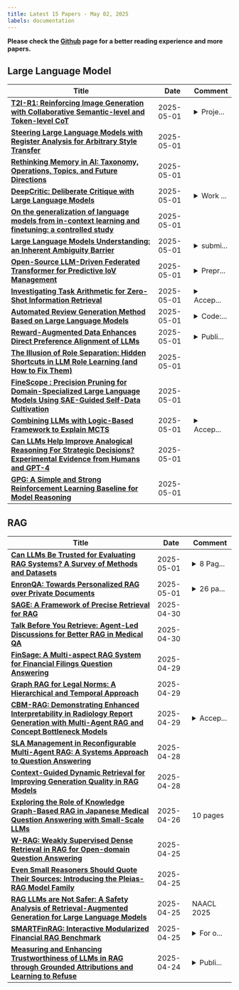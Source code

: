 ```yaml
---
title: Latest 15 Papers - May 02, 2025
labels: documentation
---
```

**Please check the [Github](https://github.com/zezhishao/MTS_Daily_ArXiv) page for a better reading experience and more papers.**

## Large Language Model
| **Title** | **Date** | **Comment** |
| --- | --- | --- |
| **[T2I-R1: Reinforcing Image Generation with Collaborative Semantic-level and Token-level CoT](http://arxiv.org/abs/2505.00703v1)** | 2025-05-01 | <details><summary>Proje...</summary><p>Project Page: https://github.com/CaraJ7/T2I-R1</p></details> |
| **[Steering Large Language Models with Register Analysis for Arbitrary Style Transfer](http://arxiv.org/abs/2505.00679v1)** | 2025-05-01 |  |
| **[Rethinking Memory in AI: Taxonomy, Operations, Topics, and Future Directions](http://arxiv.org/abs/2505.00675v1)** | 2025-05-01 |  |
| **[DeepCritic: Deliberate Critique with Large Language Models](http://arxiv.org/abs/2505.00662v1)** | 2025-05-01 | <details><summary>Work ...</summary><p>Work in progress. Data and models are available at https://github.com/RUCBM/DeepCritic</p></details> |
| **[On the generalization of language models from in-context learning and finetuning: a controlled study](http://arxiv.org/abs/2505.00661v1)** | 2025-05-01 |  |
| **[Large Language Models Understanding: an Inherent Ambiguity Barrier](http://arxiv.org/abs/2505.00654v1)** | 2025-05-01 | <details><summary>submi...</summary><p>submitted to NEURAL COMPUTATION</p></details> |
| **[Open-Source LLM-Driven Federated Transformer for Predictive IoV Management](http://arxiv.org/abs/2505.00651v1)** | 2025-05-01 | <details><summary>Prepr...</summary><p>Preprint version; submitted for academic peer review</p></details> |
| **[Investigating Task Arithmetic for Zero-Shot Information Retrieval](http://arxiv.org/abs/2505.00649v1)** | 2025-05-01 | <details><summary>Accep...</summary><p>Accepted in SIGIR '25</p></details> |
| **[Automated Review Generation Method Based on Large Language Models](http://arxiv.org/abs/2407.20906v5)** | 2025-05-01 | <details><summary>Code:...</summary><p>Code: https://github.com/TJU-ECAT-AI/AutomaticReviewGeneration Data: https://github.com/TJU-ECAT-AI/AutomaticReviewGenerationData This research has been invited for a Short Oral presentation at the 18th ICC - International Congress on Catalysis, taking place in Lyon, France from July 14-19, 2024 Published at https://doi.org/10.1093/nsr/nwaf169 for newer edition</p></details> |
| **[Reward-Augmented Data Enhances Direct Preference Alignment of LLMs](http://arxiv.org/abs/2410.08067v4)** | 2025-05-01 | <details><summary>Publi...</summary><p>Published at ICML 2025</p></details> |
| **[The Illusion of Role Separation: Hidden Shortcuts in LLM Role Learning (and How to Fix Them)](http://arxiv.org/abs/2505.00626v1)** | 2025-05-01 |  |
| **[FineScope : Precision Pruning for Domain-Specialized Large Language Models Using SAE-Guided Self-Data Cultivation](http://arxiv.org/abs/2505.00624v1)** | 2025-05-01 |  |
| **[Combining LLMs with Logic-Based Framework to Explain MCTS](http://arxiv.org/abs/2505.00610v1)** | 2025-05-01 | <details><summary>Accep...</summary><p>Accepted by AAMAS-25 as an extended abstract</p></details> |
| **[Can LLMs Help Improve Analogical Reasoning For Strategic Decisions? Experimental Evidence from Humans and GPT-4](http://arxiv.org/abs/2505.00603v1)** | 2025-05-01 |  |
| **[GPG: A Simple and Strong Reinforcement Learning Baseline for Model Reasoning](http://arxiv.org/abs/2504.02546v3)** | 2025-05-01 |  |

## RAG
| **Title** | **Date** | **Comment** |
| --- | --- | --- |
| **[Can LLMs Be Trusted for Evaluating RAG Systems? A Survey of Methods and Datasets](http://arxiv.org/abs/2504.20119v2)** | 2025-05-01 | <details><summary>8 Pag...</summary><p>8 Pages. This paper has been accepted for presentation at the IEEE Swiss Conference on Data Science (SDS25)</p></details> |
| **[EnronQA: Towards Personalized RAG over Private Documents](http://arxiv.org/abs/2505.00263v1)** | 2025-05-01 | <details><summary>26 pa...</summary><p>26 pages, 4 figures, 6 tables</p></details> |
| **[SAGE: A Framework of Precise Retrieval for RAG](http://arxiv.org/abs/2503.01713v2)** | 2025-04-30 |  |
| **[Talk Before You Retrieve: Agent-Led Discussions for Better RAG in Medical QA](http://arxiv.org/abs/2504.21252v1)** | 2025-04-30 |  |
| **[FinSage: A Multi-aspect RAG System for Financial Filings Question Answering](http://arxiv.org/abs/2504.14493v2)** | 2025-04-29 |  |
| **[Graph RAG for Legal Norms: A Hierarchical and Temporal Approach](http://arxiv.org/abs/2505.00039v1)** | 2025-04-29 |  |
| **[CBM-RAG: Demonstrating Enhanced Interpretability in Radiology Report Generation with Multi-Agent RAG and Concept Bottleneck Models](http://arxiv.org/abs/2504.20898v1)** | 2025-04-29 | <details><summary>Accep...</summary><p>Accepted in the 17th ACM SIGCHI Symposium on Engineering Interactive Computing Systems (EICS 2025)</p></details> |
| **[SLA Management in Reconfigurable Multi-Agent RAG: A Systems Approach to Question Answering](http://arxiv.org/abs/2412.06832v2)** | 2025-04-28 |  |
| **[Context-Guided Dynamic Retrieval for Improving Generation Quality in RAG Models](http://arxiv.org/abs/2504.19436v1)** | 2025-04-28 |  |
| **[Exploring the Role of Knowledge Graph-Based RAG in Japanese Medical Question Answering with Small-Scale LLMs](http://arxiv.org/abs/2504.10982v5)** | 2025-04-26 | 10 pages |
| **[W-RAG: Weakly Supervised Dense Retrieval in RAG for Open-domain Question Answering](http://arxiv.org/abs/2408.08444v2)** | 2025-04-25 |  |
| **[Even Small Reasoners Should Quote Their Sources: Introducing the Pleias-RAG Model Family](http://arxiv.org/abs/2504.18225v1)** | 2025-04-25 |  |
| **[RAG LLMs are Not Safer: A Safety Analysis of Retrieval-Augmented Generation for Large Language Models](http://arxiv.org/abs/2504.18041v1)** | 2025-04-25 | NAACL 2025 |
| **[SMARTFinRAG: Interactive Modularized Financial RAG Benchmark](http://arxiv.org/abs/2504.18024v1)** | 2025-04-25 | <details><summary>For o...</summary><p>For open source github repo, see https://github.com/JonathanZha47/SMARTFinRAG</p></details> |
| **[Measuring and Enhancing Trustworthiness of LLMs in RAG through Grounded Attributions and Learning to Refuse](http://arxiv.org/abs/2409.11242v4)** | 2025-04-24 | <details><summary>Publi...</summary><p>Published at ICLR 2025 (Oral)</p></details> |

